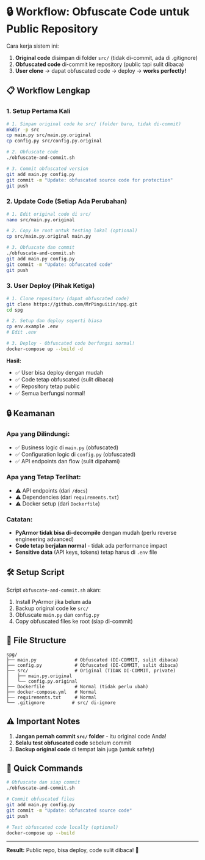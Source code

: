 # 🔒 Workflow: Obfuscate Code untuk Public Repository

Cara kerja sistem ini:
1. **Original code** disimpan di folder `src/` (tidak di-commit, ada di .gitignore)
2. **Obfuscated code** di-commit ke repository (public tapi sulit dibaca)
3. **User clone** → dapat obfuscated code → deploy → **works perfectly!**

## 📋 Workflow Lengkap

### 1. **Setup Pertama Kali**

```bash
# 1. Simpan original code ke src/ (folder baru, tidak di-commit)
mkdir -p src
cp main.py src/main.py.original
cp config.py src/config.py.original

# 2. Obfuscate code
./obfuscate-and-commit.sh

# 3. Commit obfuscated version
git add main.py config.py
git commit -m "Update: obfuscated source code for protection"
git push
```

### 2. **Update Code (Setiap Ada Perubahan)**

```bash
# 1. Edit original code di src/
nano src/main.py.original

# 2. Copy ke root untuk testing lokal (optional)
cp src/main.py.original main.py

# 3. Obfuscate dan commit
./obfuscate-and-commit.sh
git add main.py config.py
git commit -m "Update: obfuscated code"
git push
```

### 3. **User Deploy (Pihak Ketiga)**

```bash
# 1. Clone repository (dapat obfuscated code)
git clone https://github.com/MrPinguiiin/spg.git
cd spg

# 2. Setup dan deploy seperti biasa
cp env.example .env
# Edit .env

# 3. Deploy - Obfuscated code berfungsi normal!
docker-compose up --build -d
```

**Hasil:**
- ✅ User bisa deploy dengan mudah
- ✅ Code tetap obfuscated (sulit dibaca)
- ✅ Repository tetap public
- ✅ Semua berfungsi normal!

## 🔒 Keamanan

### Apa yang Dilindungi:
- ✅ Business logic di `main.py` (obfuscated)
- ✅ Configuration logic di `config.py` (obfuscated)
- ✅ API endpoints dan flow (sulit dipahami)

### Apa yang Tetap Terlihat:
- ⚠️ API endpoints (dari `/docs`)
- ⚠️ Dependencies (dari `requirements.txt`)
- ⚠️ Docker setup (dari `Dockerfile`)

### Catatan:
- **PyArmor tidak bisa di-decompile** dengan mudah (perlu reverse engineering advanced)
- **Code tetap berjalan normal** - tidak ada performance impact
- **Sensitive data** (API keys, tokens) tetap harus di `.env` file

## 🛠️ Setup Script

Script `obfuscate-and-commit.sh` akan:
1. Install PyArmor jika belum ada
2. Backup original code ke `src/`
3. Obfuscate `main.py` dan `config.py`
4. Copy obfuscated files ke root (siap di-commit)

## 📝 File Structure

```
spg/
├── main.py              # Obfuscated (DI-COMMIT, sulit dibaca)
├── config.py            # Obfuscated (DI-COMMIT, sulit dibaca)
├── src/                 # Original (TIDAK DI-COMMIT, private)
│   ├── main.py.original
│   └── config.py.original
├── Dockerfile           # Normal (tidak perlu ubah)
├── docker-compose.yml   # Normal
├── requirements.txt     # Normal
└── .gitignore          # src/ di-ignore
```

## ⚠️ Important Notes

1. **Jangan pernah commit `src/` folder** - itu original code Anda!
2. **Selalu test obfuscated code** sebelum commit
3. **Backup original code** di tempat lain juga (untuk safety)

## 🚀 Quick Commands

```bash
# Obfuscate dan siap commit
./obfuscate-and-commit.sh

# Commit obfuscated files
git add main.py config.py
git commit -m "Update: obfuscated source code"
git push

# Test obfuscated code locally (optional)
docker-compose up --build
```

---

**Result:** Public repo, bisa deploy, code sulit dibaca! 🎉

